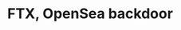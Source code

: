 ---
posted: true
guid: "03A623E2-8391-42AC-894F-F9F8A6A6413C"
title: "FTX, OpenSea backdoor"
subtitle: ""
description: "In episode 50, we delve into the sketchy background of FTX, the youth and savior complex of its founder, and the transparency of other exchanges in the market. We also uncover the potential backdoor in OpenSea Shared Storefront and how to decompile it. "
time: "2022-11-15 18:00:00 -0500"
itunes-explicit: false
itunes-episode: 50
itunes-episodeType: full

# More info
youtube-full: https://youtu.be/Pi6p9GytieI
discussion: https://twitter.com/fulldecent/status/1592669905970958338

# Timeline
timeline:
  - seconds: 0
    title: Intro
  - seconds: 42
    title: FTX
  - seconds: 288
    title: The Binance element
  - seconds: 373
    title: CEX fails, use DEX?
  - seconds: 406
    title: DEX and not DEX
  - seconds: 500
    title: The OpenSea backdoor
  - seconds: 743
    title: How to decompile?


# File information
enclosure-url: "https://media.phor.net/csh/2022-11-15-episode-50.m4a"
enclosure-length: 18658352
enclosure-type: "audio/x-m4a"
itunes-duration: 887

# CSH information
badges: []
---
